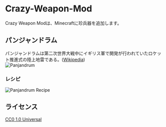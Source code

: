 # Crazy-Weapon-Mod
Crazy Weapon Modは、Minecraftに珍兵器を追加します。
## パンジャンドラム
パンジャンドラムは第二次世界大戦中にイギリス軍で開発が行われていたロケット推進式の陸上地雷である。([Wikipedia](https://ja.wikipedia.org/wiki/%E3%83%91%E3%83%B3%E3%82%B8%E3%83%A3%E3%83%B3%E3%83%89%E3%83%A9%E3%83%A0 "パンジャンドラム"))  
![Panjandrum](https://i.imgur.com/1KVJHEw.png "Panjandrum")
### レシピ
![Panjandrum Recipe](https://i.imgur.com/jPbR9k8.png "Panjandrum Recipe")
## ライセンス
[CC0 1.0 Universal](https://creativecommons.org/publicdomain/zero/1.0/deed.ja "CC0 1.0 Universal")
